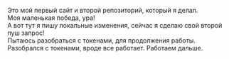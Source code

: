 Это мой первый сайт и второй репозиторий, который я делал.
<br>Моя маленькая победа, ура!
<br>А вот тут я пишу локальные изменения, сейчас я сделаю свой второй пуш запрос!
<br> Пытаюсь разобраться с токенами, для продолжения работы.
<br> Разобрался с токенами, вроде все работает. Работаем дальше.
